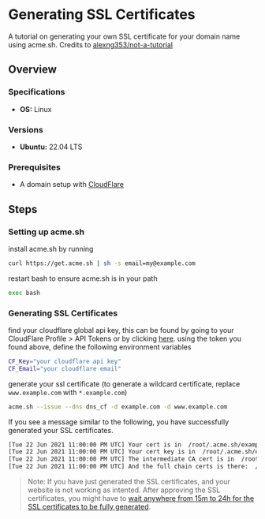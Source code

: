 
# Generating SSL Certificates
A tutorial on generating your own SSL certificate for your domain name using acme.sh. Credits to [alexng353/not-a-tutorial](https://github.com/alexng353/not-a-tutorial/blob/main/nginx/Generating%20SSL%20Keys.md)
## Overview
### Specifications
* **OS:** Linux
### Versions
* **Ubuntu:** 22.04 LTS
### Prerequisites
* A domain setup with [CloudFlare](https://www.cloudflare.com/)
## Steps
### Setting up acme.sh
install acme.sh by running
```bash
curl https://get.acme.sh | sh -s email=my@example.com
```
restart bash to ensure acme.sh is in your path
```bash
exec bash
```
### Generating SSL Certificates
find your cloudflare global api key, this can be found by going to your CloudFlare Profile > API Tokens or by clicking [here](https://dash.cloudflare.com/profile/api-tokens).
using the token you found above, define the following environment variables
```bash
CF_Key="your cloudflare api key"
CF_Email="your cloudflare email"
```
generate your ssl certificate (to generate a wildcard certificate, replace `www.example.com` with `*.example.com`)
```bash
acme.sh --issue --dns dns_cf -d example.com -d www.example.com
```

If you see a message similar to the following, you have successfully generated your SSL certificates.
```bash
[Tue 22 Jun 2021 11:00:00 PM UTC] Your cert is in  /root/.acme.sh/example.com/example.com.cer
[Tue 22 Jun 2021 11:00:00 PM UTC] Your cert key is in  /root/.acme.sh/example.com/example.com.key
[Tue 22 Jun 2021 11:00:00 PM UTC] The intermediate CA cert is in  /root/.acme.sh/example.com/ca.cer
[Tue 22 Jun 2021 11:00:00 PM UTC] And the full chain certs is there:  /root/.acme.sh/example.com/fullchain.cer
```
> Note: If you have just generated the SSL certificates, and your website is not working as intented. After approving the SSL certificates, you might have to [wait anywhere from 15m to 24h for the SSL certificates to be fully generated](https://support.cloudflare.com/hc/en-us/articles/204144518-SSL-FAQ#:~:text=If%20Cloudflare%20is%20your%20authoritative,customer%20action%20after%20domain%20activation.).